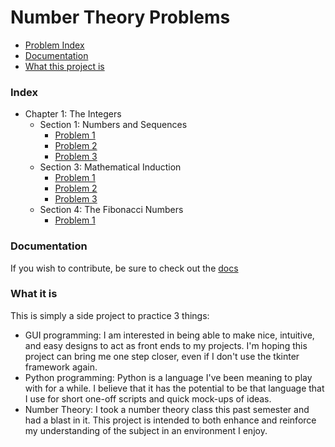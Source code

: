 Number Theory Problems
======================

- [Problem Index][index]
- [Documentation][documentation]
- [What this project is][what]

### Index ###

- Chapter 1: The Integers
  - Section 1: Numbers and Sequences
    - [Problem 1][1.1.1]
    - [Problem 2][1.1.2]
    - [Problem 3][1.1.3]
  - Section 3: Mathematical Induction
    - [Problem 1][1.3.1]
    - [Problem 2][1.3.2]
    - [Problem 3][1.3.3]
  - Section 4: The Fibonacci Numbers
    - [Problem 1][1.4.1]

### Documentation ###

If you wish to contribute, be sure to check out the [docs][docs]

### What it is ###

This is simply a side project to practice 3 things:
- GUI programming: I am interested in being able to make nice, intuitive, and
easy designs to act as front ends to my projects. I'm hoping this project can
bring me one step closer, even if I don't use the tkinter framework again.
- Python programming: Python is a language I've been meaning to play with for a
while. I believe that it has the potential to be that language that I use for
short one-off scripts and quick mock-ups of ideas.
- Number Theory: I took a number theory class this past semester and had a blast
in it. This project is intended to both enhance and reinforce my understanding
of the subject in an environment I enjoy.

[index]: #index
[documentation]: #documentation
[what]: #what-it-is
[1.1.1]: chapter1/section1/problem1
[1.1.2]: chapter1/section1/problem2
[1.1.3]: chapter1/section1/problem3
[1.3.1]: chapter1/section3/problem1
[1.3.2]: chapter1/section3/problem2
[1.3.3]: chapter1/section3/problem3
[1.4.1]: chapter1/section4/problem1
[docs]: Docs
